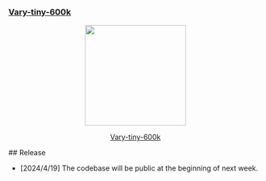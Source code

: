 <h3><a href="">Vary-tiny-600k</a></h3>
<p align="center">
<img src="[assets/vary-toy-logo.jpg](https://github.com/Ucas-HaoranWei/Vary-tiny-600k/assets/50487563/8890a8a9-ac40-437d-bf74-ff1d8932dfff)" style="width: 200px" align=center>
</p>

<p align="center">
<a href="">Vary-tiny-600k</a>       
</p>
## Release

-  [2024/4/19] The codebase will be public at the beginning of next week.
